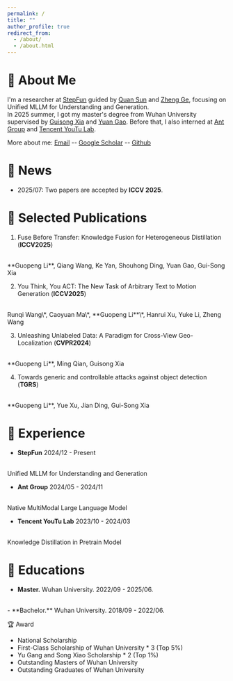 ```yaml
---
permalink: /
title: ""
author_profile: true
redirect_from: 
  - /about/
  - /about.html
---
```

🤵 About Me
======

I'm a researcher at [StepFun](https://www.stepfun.com/) guided by [Quan Sun](https://scholar.google.com/citations?user=pVKiHdEAAAAJ&hl) and [Zheng Ge](https://scholar.google.com/citations?user=hJ-VrrIAAAAJ), focusing on Unified MLLM for Understanding and Generation.
<br>
In 2025 summer, I got my master's degree from Wuhan University supervised by [Guisong Xia](http://43.154.41.31/xia_En.html) and [Yuan Gao](https://yuan-gao.net/). Before that, I also interned at [Ant Group](https://www.antgroup.com/en) and [Tencent YouTu Lab](https://open.youtu.qq.com/#/open).

More about me: [Email](guopengli@whu.edu.cn) -- [Google Scholar](https://scholar.google.com/citations?user=ba1cv9cAAAAJ&hl) -- [Github](https://github.com/liguopeng0923)

🚀 News
======

- 2025/07: Two papers are accepted by **ICCV 2025**.

📑 Selected Publications
======
1. Fuse Before Transfer: Knowledge Fusion for Heterogeneous Distillation (**ICCV2025**)
<br>
   **Guopeng Li**, Qiang Wang, Ke Yan, Shouhong Ding, Yuan Gao, Gui-Song Xia 

2. You Think, You ACT: The New Task of Arbitrary Text to Motion Generation (**ICCV2025**)
<br>
   Runqi Wang\*, Caoyuan Ma\*, **Guopeng Li**\*, Hanrui Xu, Yuke Li, Zheng Wang

3. Unleashing Unlabeled Data: A Paradigm for Cross-View Geo-Localization (**CVPR2024**)
<br>
   **Guopeng Li**, Ming Qian, Guisong Xia
  
4. Towards generic and controllable attacks against object detection (**TGRS**)
<br>
   **Guopeng Li**, Yue Xu, Jian Ding, Gui-Song Xia

💼 Experience
======
- **StepFun** 2024/12 - Present
<br>
  Unified MLLM for Understanding and Generation

- **Ant Group** 2024/05 - 2024/11
<br>
  Native MultiModal Large Language Model

- **Tencent YouTu Lab** 2023/10 - 2024/03
<br>
  Knowledge Distillation in Pretrain Model

📖 Educations
======
- **Master.** Wuhan University. 2022/09 - 2025/06. 
<br>
- **Bachelor.** Wuhan University. 2018/09 - 2022/06. 

🏆 Award
- National Scholarship
- First-Class Scholarship of Wuhan University * 3 (Top 5%) 
- Yu Gang and Song Xiao Scholarship * 2 (Top 1%)
- Outstanding Masters of Wuhan University
- Outstanding Graduates of Wuhan University
